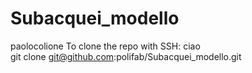 # Subacquei_modello
paolocolione
To clone the repo with SSH:
ciao\
git clone git@github.com:polifab/Subacquei_modello.git
